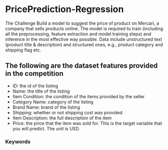 # PricePrediction-Regression

The Challenge
Build a model to suggest the price of product on Mercari, a company that sells products online. The model is required to train (including all the preprocessing, feature extraction and model training steps) and inference in the most effective way possible. Data include unstructured text (product title & description) and structured ones, e.g., product category and shipping flag etc.

## The following are the dataset features provided in the competition 
 - ID: the id of the listing
 - Name: the title of the listing
 - Item Condition: the condition of the items provided by the seller
 - Category Name: category of the listing
 - Brand Name: brand of the listing
 - Shipping: whether or not shipping cost was provided
 - Item Description: the full description of the item
 - Price: the price that the item was sold for. This is the target variable that you will predict. The unit is USD.
 
 ### Keywords

